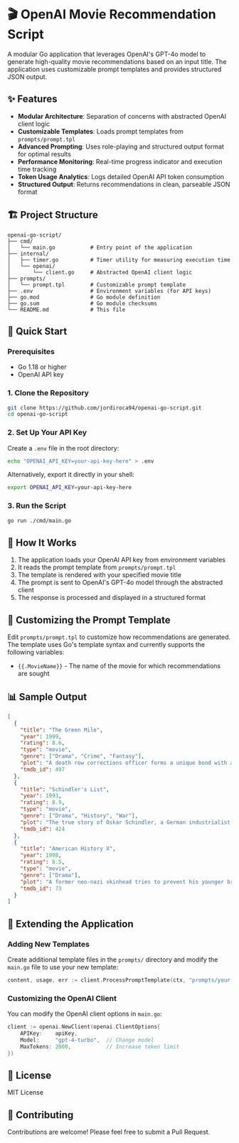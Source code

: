 # 🎬 OpenAI Movie Recommendation Script

A modular Go application that leverages OpenAI's GPT-4o model to generate high-quality movie recommendations based on an input title. The application uses customizable prompt templates and provides structured JSON output.

## ✨ Features

- **Modular Architecture**: Separation of concerns with abstracted OpenAI client logic
- **Customizable Templates**: Loads prompt templates from `prompts/prompt.tpl`
- **Advanced Prompting**: Uses role-playing and structured output format for optimal results
- **Performance Monitoring**: Real-time progress indicator and execution time tracking
- **Token Usage Analytics**: Logs detailed OpenAI API token consumption
- **Structured Output**: Returns recommendations in clean, parseable JSON format

## 🏗️ Project Structure

```
openai-go-script/
├── cmd/
│   └── main.go           # Entry point of the application
├── internal/
│   ├── timer.go          # Timer utility for measuring execution time
│   └── openai/
│       └── client.go     # Abstracted OpenAI client logic
├── prompts/
│   └── prompt.tpl        # Customizable prompt template
├── .env                  # Environment variables (for API keys)
├── go.mod                # Go module definition
├── go.sum                # Go module checksums
└── README.md             # This file
```

## 🚀 Quick Start

### Prerequisites

- Go 1.18 or higher
- OpenAI API key

### 1. Clone the Repository

```bash
git clone https://github.com/jordiroca94/openai-go-script.git
cd openai-go-script
```

### 2. Set Up Your API Key

Create a `.env` file in the root directory:

```bash
echo "OPENAI_API_KEY=your-api-key-here" > .env
```

Alternatively, export it directly in your shell:

```bash
export OPENAI_API_KEY=your-api-key-here
```

### 3. Run the Script

```bash
go run ./cmd/main.go
```

## 🎯 How It Works

1. The application loads your OpenAI API key from environment variables
2. It reads the prompt template from `prompts/prompt.tpl`
3. The template is rendered with your specified movie title
4. The prompt is sent to OpenAI's GPT-4o model through the abstracted client
5. The response is processed and displayed in a structured format

## 📝 Customizing the Prompt Template

Edit `prompts/prompt.tpl` to customize how recommendations are generated. The template uses Go's template syntax and currently supports the following variables:

- `{{.MovieName}}` - The name of the movie for which recommendations are sought

## 📊 Sample Output

```json
[
  {
    "title": "The Green Mile",
    "year": 1999,
    "rating": 8.6,
    "type": "movie",
    "genre": ["Drama", "Crime", "Fantasy"],
    "plot": "A death row corrections officer forms a unique bond with a mysterious inmate who possesses a supernatural gift.",
    "tmdb_id": 497
  },
  {
    "title": "Schindler's List",
    "year": 1993,
    "rating": 8.9,
    "type": "movie",
    "genre": ["Drama", "History", "War"],
    "plot": "The true story of Oskar Schindler, a German industrialist who saves the lives of over a thousand Polish Jews during the Holocaust by employing them in his factories.",
    "tmdb_id": 424
  },
  {
    "title": "American History X",
    "year": 1998,
    "rating": 8.5,
    "type": "movie",
    "genre": ["Drama"],
    "plot": "A former neo-nazi skinhead tries to prevent his younger brother from going down the same wrong path that he did.",
    "tmdb_id": 73
  }
]
```

## 🧩 Extending the Application

### Adding New Templates

Create additional template files in the `prompts/` directory and modify the `main.go` file to use your new template:

```go
content, usage, err := client.ProcessPromptTemplate(ctx, "prompts/your-new-template.tpl", data)
```

### Customizing the OpenAI Client

You can modify the OpenAI client options in `main.go`:

```go
client := openai.NewClient(openai.ClientOptions{
    APIKey:    apiKey,
    Model:     "gpt-4-turbo",  // Change model
    MaxTokens: 2000,           // Increase token limit
})
```

## 📄 License

MIT License

## 🤝 Contributing

Contributions are welcome! Please feel free to submit a Pull Request.
